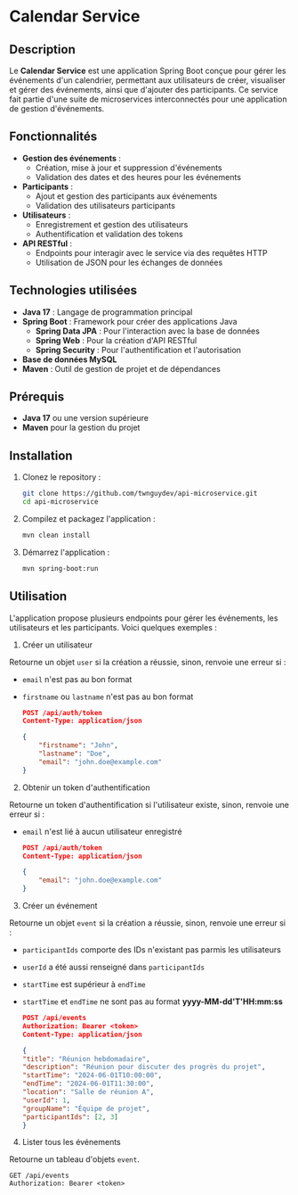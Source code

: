 # Calendar Service

## Description

Le **Calendar Service** est une application Spring Boot conçue pour gérer les événements d'un calendrier, permettant aux utilisateurs de créer, visualiser et gérer des événements, ainsi que d'ajouter des participants. Ce service fait partie d'une suite de microservices interconnectés pour une application de gestion d'événements.

## Fonctionnalités

- **Gestion des événements** :
  - Création, mise à jour et suppression d'événements
  - Validation des dates et des heures pour les événements
- **Participants** :
  - Ajout et gestion des participants aux événements
  - Validation des utilisateurs participants
- **Utilisateurs** :
  - Enregistrement et gestion des utilisateurs
  - Authentification et validation des tokens
- **API RESTful** :
  - Endpoints pour interagir avec le service via des requêtes HTTP
  - Utilisation de JSON pour les échanges de données

## Technologies utilisées

- **Java 17** : Langage de programmation principal
- **Spring Boot** : Framework pour créer des applications Java
  - **Spring Data JPA** : Pour l'interaction avec la base de données
  - **Spring Web** : Pour la création d'API RESTful
  - **Spring Security** : Pour l'authentification et l'autorisation
- **Base de données MySQL**
- **Maven** : Outil de gestion de projet et de dépendances

## Prérequis

- **Java 17** ou une version supérieure
- **Maven** pour la gestion du projet

## Installation

1. Clonez le repository :
   ```sh
   git clone https://github.com/twnguydev/api-microservice.git
   cd api-microservice
   ```

2. Compilez et packagez l'application :
    ```sh
    mvn clean install
    ```

3. Démarrez l'application :

    ```sh
    mvn spring-boot:run
    ```

## Utilisation

L'application propose plusieurs endpoints pour gérer les événements, les utilisateurs et les participants. Voici quelques exemples :

1. Créer un utilisateur

Retourne un objet `user` si la création a réussie, sinon, renvoie une erreur si :
- `email` n'est pas au bon format
- `firstname` ou `lastname` n'est pas au bon format

    ```json
    POST /api/auth/token
    Content-Type: application/json

    {
        "firstname": "John",
        "lastname": "Doe",
        "email": "john.doe@example.com"
    }
    ```

2. Obtenir un token d'authentification

Retourne un token d'authentification si l'utilisateur existe, sinon, renvoie une erreur si :
- `email` n'est lié à aucun utilisateur enregistré

    ```json
    POST /api/auth/token
    Content-Type: application/json

    {
        "email": "john.doe@example.com"
    }
    ```

3. Créer un événement

Retourne un objet `event` si la création a réussie, sinon, renvoie une erreur si :
- `participantIds` comporte des IDs n'existant pas parmis les utilisateurs
- `userId` a été aussi renseigné dans `participantIds`
- `startTime` est supérieur à `endTime`
- `startTime` et `endTime` ne sont pas au format **yyyy-MM-dd'T'HH:mm:ss**

    ```json
    POST /api/events
    Authorization: Bearer <token>
    Content-Type: application/json

    {
    "title": "Réunion hebdomadaire",
    "description": "Réunion pour discuter des progrès du projet",
    "startTime": "2024-06-01T10:00:00",
    "endTime": "2024-06-01T11:30:00",
    "location": "Salle de réunion A",
    "userId": 1,
    "groupName": "Équipe de projet",
    "participantIds": [2, 3]
    }
    ````

4. Lister tous les événements

Retourne un tableau d'objets `event`.

    GET /api/events
    Authorization: Bearer <token>
